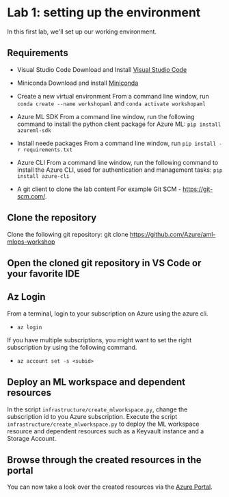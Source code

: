 # Lab 1: setting up the environment

In this first lab, we'll set up our working environment.

## Requirements

* Visual Studio Code
  Download and Install [Visual Studio Code](https://code.visualstudio.com/)

* Miniconda
  Download and install [Miniconda](https://docs.conda.io/en/latest/miniconda.html)

* Create a new virtual environment
From a command line window, run  `conda create --name workshopaml` and `conda activate workshopaml` 

* Azure ML SDK
  From a command line window, run the following command to install the python client package for Azure ML: `pip install azureml-sdk`

* Install neede packages
  From a command line window, run `pip install -r requirements.txt`

* Azure CLI
  From a command line window, run the following command to install the Azure CLI, used for authentication and management tasks: `pip install azure-cli`

* A git client to clone the lab content
  For example Git SCM - https://git-scm.com/.

## Clone the repository

Clone the following git repository: git clone  https://github.com/Azure/aml-mlops-workshop

## Open the cloned git repository in VS Code or your favorite IDE

## Az Login
From a terminal, login to your subscription on Azure using the azure cli.

* `az login`

If you have multiple subscriptions, you might want to set the right subscription by using the following command. 

* `az account set -s <subid>`

## Deploy an ML workspace and dependent resources 

In the script `infrastructure/create_mlworkspace.py`, change the subscription id to you Azure subscription. 
Execute the script `infrastructure/create_mlworkspace.py` to deploy the ML workspace resource and dependent resources such as a Keyvault instance and a Storage Account.

## Browse through the created resources in the portal

You can now take a look over the created resources via the [Azure Portal](http://portal.azure.com/).
